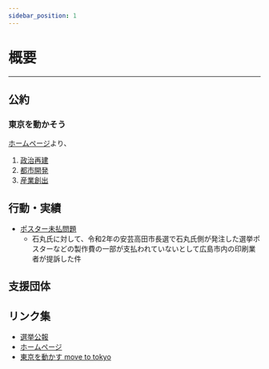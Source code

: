 ```yaml
---
sidebar_position: 1
---
```


# 概要
--------

## 公約

### 東京を動かそう

[ホームページ](https://ishimaru-shinji.com/)より、

1. [政治再建](/docs/ishimaru_shinji/seiji_saiken.md)
2. [都市開発](/docs/ishimaru_shinji/toshi_kaihatsu.md)
3. [産業創出](/docs/ishimaru_shinji/sangyo_sosyutsu.md)

## 行動・実績

- [ポスター未払問題](/docs/ishimaru_shinji/poster.md)
  - 石丸氏に対して、令和2年の安芸高田市長選で石丸氏側が発注した選挙ポスターなどの製作費の一部が支払われていないとして広島市内の印刷業者が提訴した件

## 支援団体


## リンク集
- [選挙公報](https://r6tochijisen.metro.tokyo.lg.jp/public/files/R06tochiji_kouhou_kobetsu_07.pdf#view=FitH)
- [ホームページ](https://ishimaru-shinji.com/)
- [東京を動かす move to tokyo](https://movetotokyo.net/)

